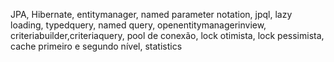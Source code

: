 JPA, Hibernate, entitymanager, named parameter notation, jpql, lazy loading, typedquery, named query, openentitymanagerinview, criteriabuilder,criteriaquery, pool de conexão, lock otimista, lock pessimista, cache primeiro e segundo nível, statistics
